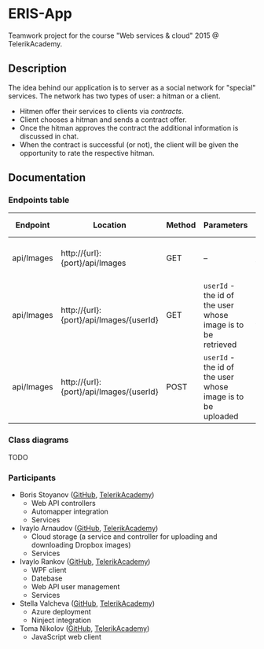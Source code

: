 # ERIS-App
Teamwork project for the course "Web services & cloud" 2015 @ TelerikAcademy.

## Description 
The idea behind our application is to server as a social network for "special" services. The network has two types of user: a hitman or a client.

- Hitmen offer their services to clients via *contracts*.
- Client chooses a hitman and sends a contract offer.
- Once the hitman approves the contract the additional information is discussed in chat.
- When the contract is successful (or not), the client will be given the opportunity to rate the respective hitman.

## Documentation

### Endpoints table

| Endpoint   | Location                                | Method | Parameters                                                   | Explanation                                                                         | Response format |
|------------|-----------------------------------------|--------|--------------------------------------------------------------|-------------------------------------------------------------------------------------|-----------------|
| api/Images | http://{url}:{port}/api/Images          | GET    | –                                                            | Returns a list of images with an id for the respective user.                        | XML/JSON        |
| api/Images | http://{url}:{port}/api/Images/{userId} | GET    | `userId` - the id of the user whose image is to be retrieved | Returns a base64-encoded string which is the image for the   user with id `userId`. | XML/JSON        |
| api/Images | http://{url}:{port}/api/Images/{userId} | POST   | `userId` - the id of the user whose image is to be uploaded  | Saves an `ImageResponseModel` object to Dropbox, linking it to   SQL server.          | XML/JSON        |

### Class diagrams

TODO

### Participants

- Boris Stoyanov ([GitHub](https://github.com/TemplarRei), [TelerikAcademy](http://telerikacademy.com/Users/borisstoyanovv))
  - Web API controllers
  - Automapper integration
  - Services
- Ivaylo Arnaudov ([GitHub](https://github.com/arnaudoff), [TelerikAcademy](http://telerikacademy.com/Users/ivaylo.arnaudov))
  - Cloud storage (a service and controller for uploading and downloading Dropbox images)
  - Services
- Ivaylo Rankov ([GitHub](https://github.com/Ivorankov), [TelerikAcademy](http://telerikacademy.com/Users/ivo.rankov.7))
  - WPF client
  - Datebase
  - Web API user management
  - Services
- Stella Valcheva ([GitHub](https://github.com/stellaval), [TelerikAcademy](http://telerikacademy.com/Users/stellaval))
  - Azure deployment
  - Ninject integration
- Toma Nikolov ([GitHub](https://github.com/TomaNikolov), [TelerikAcademy](http://telerikacademy.com/Users/tomasaa))
  - JavaScript web client
